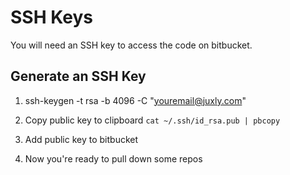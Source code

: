 # SSH Keys

You will need an SSH key to access the code on bitbucket.

## Generate an SSH Key

1. ssh-keygen -t rsa -b 4096 -C "youremail@juxly.com"

2. Copy public key to clipboard `cat ~/.ssh/id_rsa.pub | pbcopy`

3. Add public key to bitbucket

4. Now you're ready to pull down some repos
